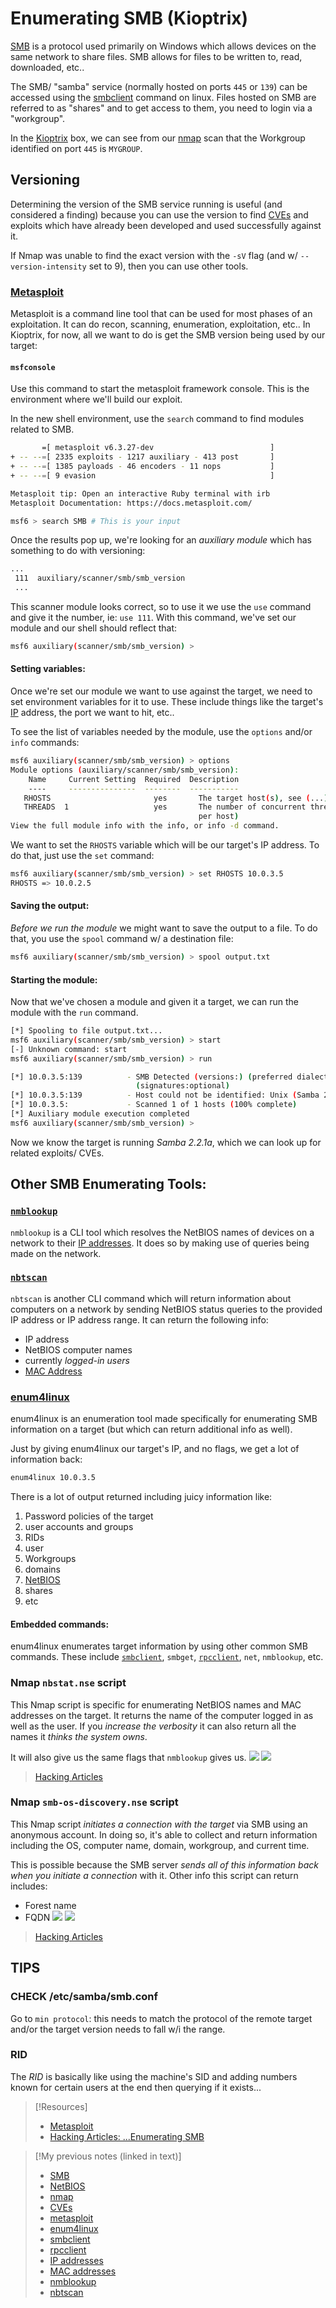
# Enumerating SMB (Kioptrix)
[SMB](/networking/protocols/SMB.md) is a protocol used primarily on Windows which allows devices on the same network to share files. SMB allows for files to be written to, read, downloaded, etc..

The SMB/ "samba" service (normally hosted on ports `445` or `139`) can be accessed using the [smbclient](/CLI-tools/linux/smbclient.md) command on linux. Files hosted on SMB are referred to as "shares" and to get access to them, you need to login via a "workgroup".

In the [Kioptrix](nested-repos/PNPT-study-guide/PEH/scanning-enumeration/kioptrix.md) box, we can see from our [nmap](/CLI-tools/linux/nmap.md) scan that the Workgroup identified on port `445` is `MYGROUP`. 
## Versioning
Determining the version of the SMB service running is useful (and considered a finding) because you can use the version to find [CVEs](/cybersecurity/literature/CVEs.md) and exploits which have already been developed and used successfully against it.

If Nmap was unable to find the exact version with the `-sV` flag (and w/ `--version-intensity` set to 9), then you can use other tools.
### [Metasploit](/cybersecurity/tools/metasploit.md)
Metasploit is a command line tool that can be used for most phases of an exploitation. It can do recon, scanning, enumeration, exploitation, etc.. In Kioptrix, for now, all we want to do is get the SMB version being used by our target:
#### `msfconsole`
Use this command to start the metasploit framework console. This is the environment where we'll build our exploit.

In the new shell environment, use the `search` command to find modules related to SMB.
```bash
       =[ metasploit v6.3.27-dev                          ]
+ -- --=[ 2335 exploits - 1217 auxiliary - 413 post       ]
+ -- --=[ 1385 payloads - 46 encoders - 11 nops           ]
+ -- --=[ 9 evasion                                       ]

Metasploit tip: Open an interactive Ruby terminal with irb
Metasploit Documentation: https://docs.metasploit.com/

msf6 > search SMB # This is your input
```
Once the results pop up, we're looking for an *auxiliary module* which has something to do with versioning:
```bash
...
 111  auxiliary/scanner/smb/smb_version                                                   normal     No     SMB Version Detection
 ...
```
This scanner module looks correct, so to use it we use the `use` command and give it the number, ie: `use 111`. With this command, we've set our module and our shell should reflect that:
```bash
msf6 auxiliary(scanner/smb/smb_version) > 
```
#### Setting variables:
Once we're set our module we want to use against the target, we need to set environment variables for it to use. These include things like the target's [IP](/networking/OSI/IP-addresses.md) address, the port we want to hit, etc..

To see the list of variables needed by the module, use the `options` and/or `info` commands:
```bash
msf6 auxiliary(scanner/smb/smb_version) > options
Module options (auxiliary/scanner/smb/smb_version):
	Name     Current Setting  Required  Description 
    ----     ---------------  --------  -----------
   RHOSTS                       yes       The target host(s), see (...)
   THREADS  1                   yes       The number of concurrent threads (max one 
										  per host)
View the full module info with the info, or info -d command.
```
We want to set the `RHOSTS` variable which will be our target's IP address. To do that, just use the `set` command:
```bash
msf6 auxiliary(scanner/smb/smb_version) > set RHOSTS 10.0.3.5
RHOSTS => 10.0.2.5
```
#### Saving the output:
*Before we run the module* we might want to save the output to a file. To do that, you use the `spool` command w/ a destination file:
```bash
msf6 auxiliary(scanner/smb/smb_version) > spool output.txt
```
#### Starting the module:
Now that we've chosen a module and given it a target, we can run the module with the `run` command.
```bash
[*] Spooling to file output.txt...
msf6 auxiliary(scanner/smb/smb_version) > start
[-] Unknown command: start
msf6 auxiliary(scanner/smb/smb_version) > run

[*] 10.0.3.5:139          - SMB Detected (versions:) (preferred dialect:)
							(signatures:optional)
[*] 10.0.3.5:139          - Host could not be identified: Unix (Samba 2.2.1a)
[*] 10.0.3.5:             - Scanned 1 of 1 hosts (100% complete)
[*] Auxiliary module execution completed
msf6 auxiliary(scanner/smb/smb_version) >
```
Now we know the target is running *Samba 2.2.1a*, which we can look up for related exploits/ CVEs.
## Other SMB Enumerating Tools:
### [`nmblookup`](CLI-tools/linux/nmblookup.md)
`nmblookup` is a CLI tool which resolves the NetBIOS names of devices on a network to their [IP addresses](/networking/OSI/IP-addresses.md). It does so by making use of queries being made on the network.
### [`nbtscan`](/CLI-tools/nbtscan.md)
`nbtscan` is another CLI command which will return information about computers on a network by sending NetBIOS status queries to the provided IP address or IP address range. It can return the following info:
- IP address
- NetBIOS computer names
- currently *logged-in users*
- [MAC Address](/networking/OSI/MAC-addresses.md)
### [enum4linux](cybersecurity/tools/scanning-enumeration/enum4linux.md)
enum4linux is an enumeration tool made specifically for enumerating SMB information on a target (but which can return additional info as well).

Just by giving enum4linux our target's IP, and no flags, we get a lot of information back:
```bash
enum4linux 10.0.3.5
```
There is a lot of output returned including juicy information like:
1. Password policies of the target
2. user accounts and groups
3. RIDs
4. user
5. Workgroups
6. domains
7. [NetBIOS](/networking/protocols/NetBIOS.md)
8. shares
9. etc
#### Embedded commands:
enum4linux enumerates target information by using other common SMB commands. These include [`smbclient`](/CLI-tools/linux/smbclient.md), `smbget`, [`rpcclient`](/CLI-tools/linux/rpcclient.me), `net`, `nmblookup`, etc.
### Nmap `nbstat.nse` script
This Nmap script is specific for enumerating NetBIOS names and MAC addresses on the target. It returns the name of the computer logged in as well as the user. If you *increase the verbosity* it can also return all the names it *thinks the system owns*.

It will also give us the same flags that `nmblookup` gives us.
![](nested-repos/PNPT-study-guide/PNPT-pics/enumerating-SMB-1.png)
![](/PNPT-study-guide/PNPT-pics/enumerating-SMB-1.png)
> [Hacking Articles](https://www.hackingarticles.in/a-little-guide-to-smb-enumeration/)
### Nmap `smb-os-discovery.nse` script
This Nmap script *initiates a connection with the target* via SMB using an anonymous account. In doing so, it's able to collect and return information including the OS, computer name, domain, workgroup, and current time.

This is possible because the SMB server *sends all of this information back when you initiate a connection* with it. Other info this script can return includes:
- Forest name
- FQDN
![](nested-repos/PNPT-study-guide/PNPT-pics/enumerating-SMB-2.png)
![](/PNPT-study-guide/PNPT-pics/enumerating-SMB-2.png)
> [Hacking Articles](https://www.hackingarticles.in/a-little-guide-to-smb-enumeration/)
## TIPS
### **CHECK /etc/samba/smb.conf**
Go to `min protocol`: this needs to match the protocol of the remote target and/or the target version needs to fall w/i the range.
### RID
The *RID* is basically like using the machine's SID and adding numbers known for certain users at the end then querying if it exists... 

> [!Resources]
> - [Metasploit](https://www.metasploit.com)
> - [Hacking Articles: ...Enumerating SMB](https://www.hackingarticles.in/a-little-guide-to-smb-enumeration/)

> [!My previous notes (linked in text)]
> - [SMB](https://github.com/TrshPuppy/obsidian-notes/tree/main/networking/protocols/SMB.md)
> - [NetBIOS](https://github.com/TrshPuppy/obsidian-notes/tree/main/networking/protocols/NetBIOS.md)
> - [nmap](https://github.com/TrshPuppy/obsidian-notes/tree/main/CLI-tools/linux/nmap.md)
> - [CVEs](https://github.com/TrshPuppy/obsidian-notes/tree/main/cybersecurity/literature/CVEs.md)
> - [metasploit](https://github.com/TrshPuppy/obsidian-notes/tree/main/cybersecurity/tools/metasploit.md)
> - [enum4linux](https://github.com/TrshPuppy/obsidian-notes/tree/main/cybersecurity/tools/enum4linux.md)
> - [smbclient](https://github.com/TrshPuppy/obsidian-notes/tree/main/CLI-tools/linux/smbclient.md)
> - [rpcclient](https://github.com/TrshPuppy/obsidian-notes/tree/main/CLI-tools/linux/rpcclient.md)
> - [IP addresses](https://github.com/TrshPuppy/obsidian-notes/tree/main/networking/OSI/IP-addresses.md)
> - [MAC addresses](https://github.com/TrshPuppy/obsidian-notes/tree/main/networking/OSI/MAC-addresses.md)
> - [nmblookup](https://github.com/TrshPuppy/obsidian-notes/tree/main/CLI-tools/linux/nmblookup.md)
> - [nbtscan](https://github.com/TrshPuppy/obsidian-notes/tree/main/CLI-tools/nbtscan.md)